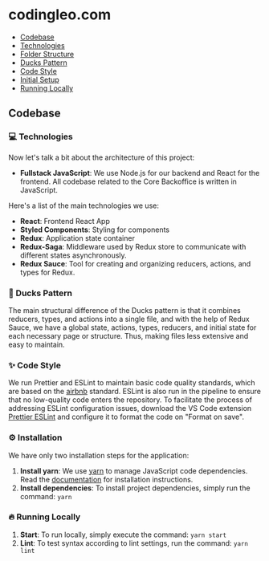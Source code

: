 # codingleo.com

- [Codebase](#codebase)
- [Technologies](#technologies)
- [Folder Structure](#folder-structure)
- [Ducks Pattern](#ducks-pattern)
- [Code Style](#code-style)
- [Initial Setup](#initial-setup)
- [Running Locally](#running-locally)

## Codebase

### 💻 Technologies

Now let's talk a bit about the architecture of this project:

- **Fullstack JavaScript**: We use Node.js for our backend and React for the frontend. All codebase related to the Core Backoffice is written in JavaScript.

Here's a list of the main technologies we use:

- **React**: Frontend React App
- **Styled Components**: Styling for components
- **Redux**: Application state container
- **Redux-Saga**: Middleware used by Redux store to communicate with different states asynchronously.
- **Redux Sauce**: Tool for creating and organizing reducers, actions, and types for Redux.


### 🦆 Ducks Pattern

The main structural difference of the Ducks pattern is that it combines reducers, types, and actions into a single file, and with the help of Redux Sauce, we have a global state, actions, types, reducers, and initial state for each necessary page or structure. Thus, making files less extensive and easy to maintain.


### ✨ Code Style

We run Prettier and ESLint to maintain basic code quality standards, which are based on the [airbnb](https://github.com/airbnb/javascript) standard. ESLint is also run in the pipeline to ensure that no low-quality code enters the repository. To facilitate the process of addressing ESLint configuration issues, download the VS Code extension [Prettier ESLint](https://marketplace.visualstudio.com/items?itemName=rvest.vs-code-prettier-eslint) and configure it to format the code on "Format on save".


### ⚙️ Installation

We have only two installation steps for the application:

1. **Install yarn**: We use [yarn](https://yarnpkg.com) to manage JavaScript code dependencies. Read the [documentation](https://yarnpkg.com/en/docs/install) for installation instructions.
2. **Install dependencies**: To install project dependencies, simply run the command:
`yarn`

### 🔥 Running Locally

1. **Start**: To run locally, simply execute the command:
`yarn start`
2. **Lint**: To test syntax according to lint settings, run the command:
`yarn lint`
